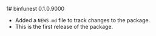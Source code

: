 1# binfunest 0.1.0.9000

* Added a `NEWS.md` file to track changes to the package.
* This is the first release of the package.
